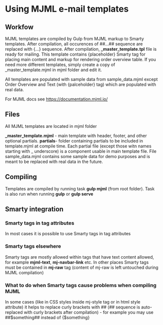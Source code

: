 Using MJML e-mail templates
===========================

Workfow
-------

MJML templates are compiled by Gulp from MJML markup to Smarty templates. After compilation, all occurences of ##...## sequence are replaced with {...} sequence. After compilation, **_master_template.tpl** file is ready for mailing. This template contains {placeholder} Smarty tag for placing main content and markup for rendering order overview table. If you need more different templates, simply create a copy of _master_template.mjml in mjml folder and edit it.

All templates are populated with sample data from sample_data.mjml except Order Overview and Text (with {palceholder} tag) which are populated with real data.

For MJML docs see https://documentation.mjml.io/

Files
-----

All MJML templates are located in mjml folder

  **_master_template.mjml** - main template with header, footer, and other optional partials.
  **partials**- folder containing partials to be included in template.mjml at compile time. Each partial file (except those witn names starting with _ underscore) is a component usable in main template file. File sample_data.mjml contains some sample data for demo purposes and is meant to be replaced with real data in the future.

Compiling
---------

Templates are compiled by running task **gulp mjml** (from root folder). Task is also run when running **gulp** or **gulp serve**

Smarty integration
------------------

### Smarty tags in tag attributes
In most cases it is possible to use Smarty tags in tag attributes

### Smarty tags elsewhere
Smarty tags are mostly allowed within tags that have text content allowed, for example **mjml-text**, **mj-navbar-link** etc.
In other places Smarty tags must be contained in **mj-raw** tag (content of mj-raw is left untouched during MJML compilation)

### What to do when Smarty tags cause problems when compiling MJML
In some cases (like in CSS styles inside mj-style tag or in html style attribute) it helps to replace curly brackets with ## (## sequence is auto-replaced with curly brackets after compilation) - for example you may use ##$something## instead of {$something}

